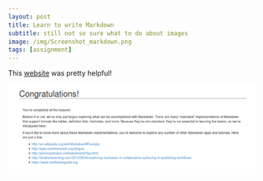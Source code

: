 ```yaml
---
layout: post
title: Learn to write Markdown
subtitle: still not so sure what to do about images
image: /img/Screenshot_markdown.png
tags: [assignment]
---
```


This [website](https://www.markdowntutorial.com/) was pretty helpful!


![Learn git](/img/Screenshot_markdown.png "screenshot")


